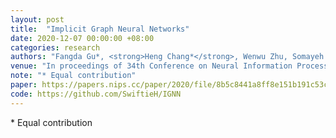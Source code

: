 ```yaml
---
layout: post
title:  "Implicit Graph Neural Networks"
date: 2020-12-07 00:00:00 +08:00
categories: research
authors: "Fangda Gu*, <strong>Heng Chang*</strong>, Wenwu Zhu, Somayeh Sojoudi, Laurent El Ghaoui"
venue: "In proceedings of 34th Conference on Neural Information Processing Systems (<strong>NeurIPS</strong>)"
note: "* Equal contribution"
paper: https://papers.nips.cc/paper/2020/file/8b5c8441a8ff8e151b191c53c1842a38-Paper.pdf
code: https://github.com/SwiftieH/IGNN
---
```

\* Equal contribution

